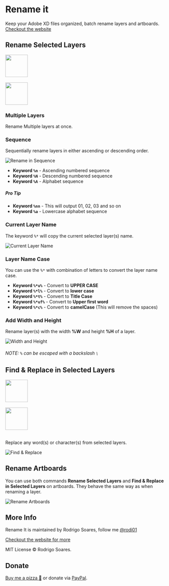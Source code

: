# Rename it

Keep your Adobe XD files organized, batch rename layers and artboards. [Checkout the website](https://renameit.design/xd)

## Rename Selected Layers

<img src="http://x.rodrigosoares.me.s3.amazonaws.com/images/renameIt/xd/rename_layers_shortcut_apple.png" height="70" />
<br />
<br />
<img src="http://x.rodrigosoares.me.s3.amazonaws.com/images/renameIt/xd/rename_layers_shortcut_windows.png" height="70" />

### Multiple Layers

Rename Multiple layers at once.

### Sequence

Sequentially rename layers in either ascending or descending order.

![Rename in Sequence](http://x.rodrigosoares.me.s3.amazonaws.com/images/renameIt/xd/sequence_rename.gif)

- **Keyword `%n`** - Ascending numbered sequence
- **Keyword `%N`** - Descending numbered sequence
- **Keyword `%A`** - Alphabet sequence

##### Pro Tip

- **Keyword `%nn`** - This will output 01, 02, 03 and so on
- **Keyword `%a`** - Lowercase alphabet sequence

### Current Layer Name

The keyword `%*` will copy the current selected layer(s) name.

![Current Layer Name](http://x.rodrigosoares.me.s3.amazonaws.com/images/renameIt/xd/layer_name.gif)

### Layer Name Case

You can use the `%*` with combination of letters to convert the layer name case.

- **Keyword `%*u%`** - Convert to **UPPER CASE**
- **Keyword `%*l%`** - Convert to **lower case**
- **Keyword `%*t%`** - Convert to **Title Case**
- **Keyword `%*uf%`** - Convert to **Upper first word**
- **Keyword `%*c%`** - Convert to **camelCase** (This will remove the spaces)

### Add Width and Height

Rename layer(s) with the width **%W** and height **%H** of a layer.

![Width and Height](http://x.rodrigosoares.me.s3.amazonaws.com/images/renameIt/xd/width_height.gif)

###### NOTE: `%` can be escaped with a backslash `\`

## Find & Replace in Selected Layers

<img src="http://x.rodrigosoares.me.s3.amazonaws.com/images/renameIt/xd/find_replace_shortcut_apple.png" height="70" />
<br />
<br />
<img src="http://x.rodrigosoares.me.s3.amazonaws.com/images/renameIt/xd/find_replace_shortcuts_window.png" height="70" />
<br /><br />

Replace any word(s) or character(s) from selected layers.

![Find & Replace](http://x.rodrigosoares.me.s3.amazonaws.com/images/renameIt/xd/find_replace.gif)

## Rename Artboards

You can use both commands **Rename Selected Layers** and **Find & Replace in Selected Layers** on artboards. They behave the same way as when renaming a layer.

![Rename Artboards](http://x.rodrigosoares.me.s3.amazonaws.com/images/renameIt/xd/artboards.gif)

## More Info

Rename It is maintained by Rodrigo Soares, follow me [@rodi01](https://twitter.com/rodi01)

[Checkout the website for more](https://renameit.design/xd)

MIT License © Rodrigo Soares.

## Donate
[Buy me a pizza 🍕](https://www.buymeacoffee.com/rodi01) or donate via [PayPal](https://www.paypal.me/rodi01/5).
